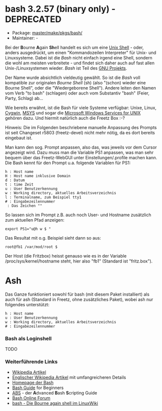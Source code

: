 # bash 3.2.57 (binary only) - DEPRECATED
 - Package: [master/make/pkgs/bash/](https://github.com/Freetz-NG/freetz-ng/tree/master/make/pkgs/bash/)
 - Maintainer: -

Bei der **B**ourne **A**gain **Sh**ell handelt es sich um eine
[Unix
Shell](http://de.wikipedia.org/wiki/Unix-Shell) - oder,
anders ausgedrückt, um einen "Kommandozeilen Interpreter" für Unix-
und Linuxsysteme. Dabei ist die *Bash* nicht einfach irgend eine Shell,
sondern die wohl am meisten verbreitete - und findet sich daher auch auf
fast allen Unix-/Linuxsystemen wieder. *Bash* ist Teil des
[GNU
Projekts](http://de.wikipedia.org/wiki/GNU-Projekt).

Der Name wurde absichtlich vieldeutig gewählt. So ist die *Bash* voll
kompatible zur originalen *Bourne Shell* (sh) (also "(schon) wieder
eine Bourne Shell", oder die "Wiedergeborene Shell"). Andere leiten
den Namen vom Verb "to bash" (schlagen) oder auch vom Substantiv
"bash" (Feier, Party, Schlag) ab...

Wie bereits erwähnt, ist die Bash für viele Systeme verfügbar: Unixe,
Linux,
[Cygwin](http://de.wikipedia.org/wiki/Cygwin),
[MSYS](http://de.wikipedia.org/wiki/MSYS) und sogar
die [Microsoft Windows Services for
UNIX](http://de.wikipedia.org/wiki/Microsoft_Windows_Services_for_UNIX)
gehören dazu. Und hiermit natürlich auch die Freetz Box
:-?

Hinweis: Die im Folgenden beschriebene manuelle Anpassung des Prompts
ist seit
Changeset r5803 (freetz-devel)
nicht mehr nötig, da es dort bereits eingebaut ist.

Man kann den sog. Prompt anpassen, also das, was jeweils vor dem Cursor
angezeigt wird. Dazu muss man die Variable PS1 anpassen, was man sehr
bequem über das Freetz-WebGUI unter Einstellungen/.profile machen kann.
Die Bash kennt für den Prompt u.a. folgende Variablen für PS1:

```
h : Host name
H : Host name inklusive Domain
d : Datum
t : time Zeit
u : User Benutzerkennung
w : Working directory, aktuelles Arbeitsverzeichnis
l : Terminalname, zum Beispiel tty1
# : Eingabezeilennummer
 : Das Zeichen ""
```

So lassen sich im Prompt z.B. auch noch User- und Hostname zusätzlich
zum aktuellen Pfad anzeigen:

```
export PS1="u@h w $ "
```

Das Resultat mit o.g. Beispiel sieht dann so aus:

```
root@fb1 /var/mod/root $
```

Der Host (die Fritzbox) heisst genauso wie es in der Variable
/proc/sys/kernel/hostname steht, hier also "fb1" (Standard ist
"fritz.box").

Ash
===

Das Ganze funktioniert sowohl für bash (mit diesem Paket installiert)
als auch für ash (Standard in Freetz, ohne zusätzliches Paket), wobei
ash nur folgendes unterstützt:

```
h : Host name
u : User Benutzerkennung
w : Working directory, aktuelles Arbeitsverzeichnis
# : Eingabezeilennummer
```

### Bash als Loginshell

TODO

### Weiterführende Links

-   [Wikipedia
    Artikel](http://de.wikipedia.org/wiki/Unix-Shell#Die_Bourne-Again-Shell)
-   [Englischer Wikipedia
    Artikel](http://en.wikipedia.org/wiki/Bash) mit
    umfangreicheren Details
-   [Homepage der
    Bash](http://www.gnu.org/software/bash/bash.html)
-   [Bash
    Guide](http://tldp.org/LDP/Bash-Beginners-Guide/html/index.html)
    for Beginners
-   [ABS](http://tldp.org/LDP/abs/html/index.html) -
    der **A**dvanced **B**ash **S**cripting Guide
-   [Bash Online Forum](http://bashscripts.org/)
-   [bash - Die Bourne again shell im
    LinuxWiki](http://linuxwiki.de/Bash)

